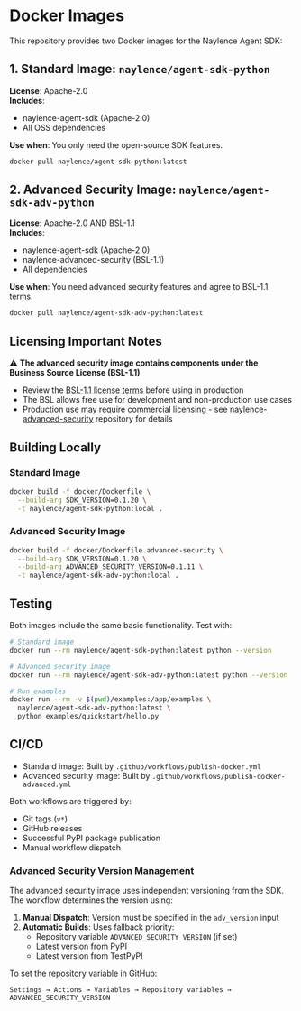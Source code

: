 # Docker Images

This repository provides two Docker images for the Naylence Agent SDK:

## 1. Standard Image: `naylence/agent-sdk-python`

**License**: Apache-2.0  
**Includes**: 
- naylence-agent-sdk (Apache-2.0)
- All OSS dependencies

**Use when**: You only need the open-source SDK features.

```bash
docker pull naylence/agent-sdk-python:latest
```

## 2. Advanced Security Image: `naylence/agent-sdk-adv-python`

**License**: Apache-2.0 AND BSL-1.1  
**Includes**:
- naylence-agent-sdk (Apache-2.0)
- naylence-advanced-security (BSL-1.1)
- All dependencies

**Use when**: You need advanced security features and agree to BSL-1.1 terms.

```bash
docker pull naylence/agent-sdk-adv-python:latest
```

## Licensing Important Notes

⚠️ **The advanced security image contains components under the Business Source License (BSL-1.1)**

- Review the [BSL-1.1 license terms](https://mariadb.com/bsl11/) before using in production
- The BSL allows free use for development and non-production use cases
- Production use may require commercial licensing - see [naylence-advanced-security](https://github.com/naylence/naylence-advanced-security-python) repository for details

## Building Locally

### Standard Image
```bash
docker build -f docker/Dockerfile \
  --build-arg SDK_VERSION=0.1.20 \
  -t naylence/agent-sdk-python:local .
```

### Advanced Security Image
```bash
docker build -f docker/Dockerfile.advanced-security \
  --build-arg SDK_VERSION=0.1.20 \
  --build-arg ADVANCED_SECURITY_VERSION=0.1.11 \
  -t naylence/agent-sdk-adv-python:local .
```

## Testing

Both images include the same basic functionality. Test with:

```bash
# Standard image
docker run --rm naylence/agent-sdk-python:latest python --version

# Advanced security image  
docker run --rm naylence/agent-sdk-adv-python:latest python --version

# Run examples
docker run --rm -v $(pwd)/examples:/app/examples \
  naylence/agent-sdk-adv-python:latest \
  python examples/quickstart/hello.py
```

## CI/CD

- Standard image: Built by `.github/workflows/publish-docker.yml`
- Advanced security image: Built by `.github/workflows/publish-docker-advanced.yml`

Both workflows are triggered by:
- Git tags (`v*`)
- GitHub releases
- Successful PyPI package publication
- Manual workflow dispatch

### Advanced Security Version Management

The advanced security image uses independent versioning from the SDK. The workflow determines the version using:

1. **Manual Dispatch**: Version must be specified in the `adv_version` input
2. **Automatic Builds**: Uses fallback priority:
   - Repository variable `ADVANCED_SECURITY_VERSION` (if set)
   - Latest version from PyPI
   - Latest version from TestPyPI

To set the repository variable in GitHub:
```
Settings → Actions → Variables → Repository variables → ADVANCED_SECURITY_VERSION
```
